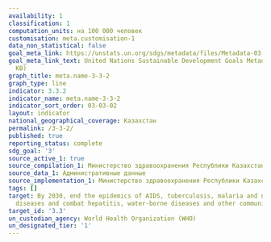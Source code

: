 ```yaml
---
availability: 1
classification: 1
computation_units: на 100 000 человек
customisation: meta.customisation-1
data_non_statistical: false
goal_meta_link: https://unstats.un.org/sdgs/metadata/files/Metadata-03-03-02.pdf
goal_meta_link_text: United Nations Sustainable Development Goals Metadata (PDF 61
  KB)
graph_title: meta.name-3-3-2
graph_type: line
indicator: 3.3.2
indicator_name: meta.name-3-3-2
indicator_sort_order: 03-03-02
layout: indicator
national_geographical_coverage: Казахстан
permalink: /3-3-2/
published: true
reporting_status: complete
sdg_goal: '3'
source_active_1: true
source_compilation_1: Министерство здравоохранения Республики Казахстан
source_data_1: Административные данные
source_implementation_1: Министерство здравоохранения Республики Казахстан
tags: []
target: By 2030, end the epidemics of AIDS, tuberculosis, malaria and neglected tropical
  diseases and combat hepatitis, water-borne diseases and other communicable diseases
target_id: '3.3'
un_custodian_agency: World Health Organization (WHO)
un_designated_tier: '1'
---
```

